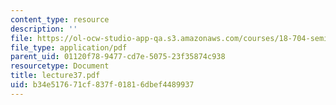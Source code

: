 ```yaml
---
content_type: resource
description: ''
file: https://ol-ocw-studio-app-qa.s3.amazonaws.com/courses/18-704-seminar-in-algebra-and-number-theory-rational-points-on-elliptic-curves-fall-2004/b34e517671cf837f01816dbef4489937_lecture37.pdf
file_type: application/pdf
parent_uid: 01120f78-9477-cd7e-5075-23f35874c938
resourcetype: Document
title: lecture37.pdf
uid: b34e5176-71cf-837f-0181-6dbef4489937
---
```

